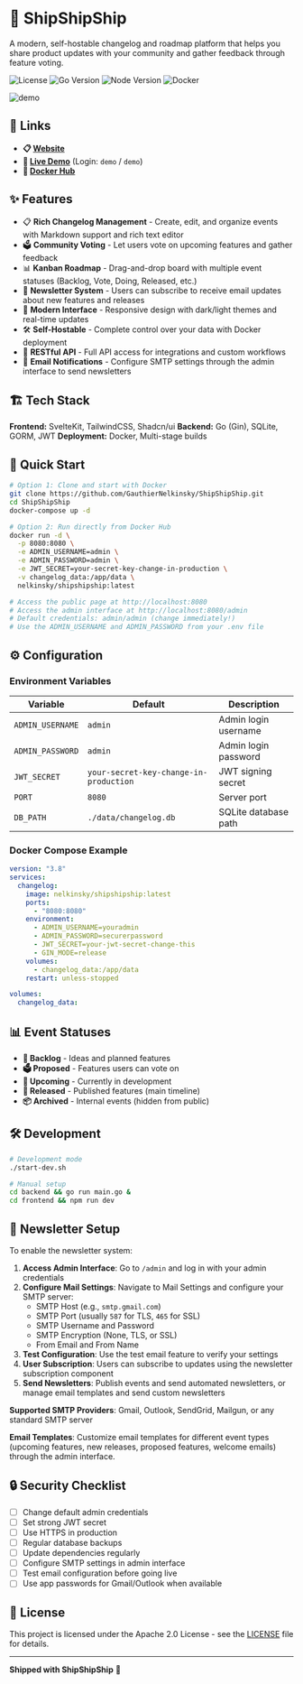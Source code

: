 # 🚢 ShipShipShip

A modern, self-hostable changelog and roadmap platform that helps you share product updates with your community and gather feedback through feature voting.

![License](https://img.shields.io/badge/license-Apache%202.0-blue.svg)
![Go Version](https://img.shields.io/badge/go-1.21-blue.svg)
![Node Version](https://img.shields.io/badge/node-18+-green.svg)
![Docker](https://img.shields.io/badge/docker-ready-blue.svg)

![demo](https://github.com/user-attachments/assets/7382c4b7-f936-4698-a8b0-7054b2f8b091)


## 🔗 Links

- **📋 [Website](https://shipshipship.io/)**
- **🔗 [Live Demo](https://demo.shipshipship.io/admin)** (Login: `demo` / `demo`)
- **🐳 [Docker Hub](https://hub.docker.com/r/nelkinsky/shipshipship)**


## ✨ Features

- 📋 **Rich Changelog Management** - Create, edit, and organize events with Markdown support and rich text editor
- 🗳️ **Community Voting** - Let users vote on upcoming features and gather feedback
- 📊 **Kanban Roadmap** - Drag-and-drop board with multiple event statuses (Backlog, Vote, Doing, Released, etc.)
- 📧 **Newsletter System** - Users can subscribe to receive email updates about new features and releases
- 🎨 **Modern Interface** - Responsive design with dark/light themes and real-time updates
- 🛠️ **Self-Hostable** - Complete control over your data with Docker deployment
- 🔌 **RESTful API** - Full API access for integrations and custom workflows
- 📮 **Email Notifications** - Configure SMTP settings through the admin interface to send newsletters


## 🏗️ Tech Stack

**Frontend:** SvelteKit, TailwindCSS, Shadcn/ui
**Backend:** Go (Gin), SQLite, GORM, JWT
**Deployment:** Docker, Multi-stage builds

## 🚀 Quick Start

```bash
# Option 1: Clone and start with Docker
git clone https://github.com/GauthierNelkinsky/ShipShipShip.git
cd ShipShipShip
docker-compose up -d

# Option 2: Run directly from Docker Hub
docker run -d \
  -p 8080:8080 \
  -e ADMIN_USERNAME=admin \
  -e ADMIN_PASSWORD=admin \
  -e JWT_SECRET=your-secret-key-change-in-production \
  -v changelog_data:/app/data \
  nelkinsky/shipshipship:latest

# Access the public page at http://localhost:8080
# Access the admin interface at http://localhost:8080/admin
# Default credentials: admin/admin (change immediately!)
# Use the ADMIN_USERNAME and ADMIN_PASSWORD from your .env file
```

## ⚙️ Configuration

### Environment Variables

| Variable | Default | Description |
|----------|---------|-------------|
| `ADMIN_USERNAME` | `admin` | Admin login username |
| `ADMIN_PASSWORD` | `admin` | Admin login password |
| `JWT_SECRET` | `your-secret-key-change-in-production` | JWT signing secret |
| `PORT` | `8080` | Server port |
| `DB_PATH` | `./data/changelog.db` | SQLite database path |

### Docker Compose Example

```yaml
version: "3.8"
services:
  changelog:
    image: nelkinsky/shipshipship:latest
    ports:
      - "8080:8080"
    environment:
      - ADMIN_USERNAME=youradmin
      - ADMIN_PASSWORD=securerpassword
      - JWT_SECRET=your-jwt-secret-change-this
      - GIN_MODE=release
    volumes:
      - changelog_data:/app/data
    restart: unless-stopped

volumes:
  changelog_data:
```

## 📊 Event Statuses

- **📝 Backlog** - Ideas and planned features
- **🗳️ Proposed** - Features users can vote on
- **🔄 Upcoming** - Currently in development
- **🚀 Released** - Published features (main timeline)
- **📦 Archived** - Internal events (hidden from public)

## 🛠️ Development

```bash
# Development mode
./start-dev.sh

# Manual setup
cd backend && go run main.go &
cd frontend && npm run dev
```

## 📧 Newsletter Setup

To enable the newsletter system:

1. **Access Admin Interface**: Go to `/admin` and log in with your admin credentials
2. **Configure Mail Settings**: Navigate to Mail Settings and configure your SMTP server:
   - SMTP Host (e.g., `smtp.gmail.com`)
   - SMTP Port (usually `587` for TLS, `465` for SSL)
   - SMTP Username and Password
   - SMTP Encryption (None, TLS, or SSL)
   - From Email and From Name
3. **Test Configuration**: Use the test email feature to verify your settings
4. **User Subscription**: Users can subscribe to updates using the newsletter subscription component
5. **Send Newsletters**: Publish events and send automated newsletters, or manage email templates and send custom newsletters

**Supported SMTP Providers**: Gmail, Outlook, SendGrid, Mailgun, or any standard SMTP server

**Email Templates**: Customize email templates for different event types (upcoming features, new releases, proposed features, welcome emails) through the admin interface.

## 🔒 Security Checklist

- [ ] Change default admin credentials
- [ ] Set strong JWT secret
- [ ] Use HTTPS in production
- [ ] Regular database backups
- [ ] Update dependencies regularly
- [ ] Configure SMTP settings in admin interface
- [ ] Test email configuration before going live
- [ ] Use app passwords for Gmail/Outlook when available

## 📝 License

This project is licensed under the Apache 2.0 License - see the [LICENSE](LICENSE) file for details.

---

**Shipped with ShipShipShip** 🚢
